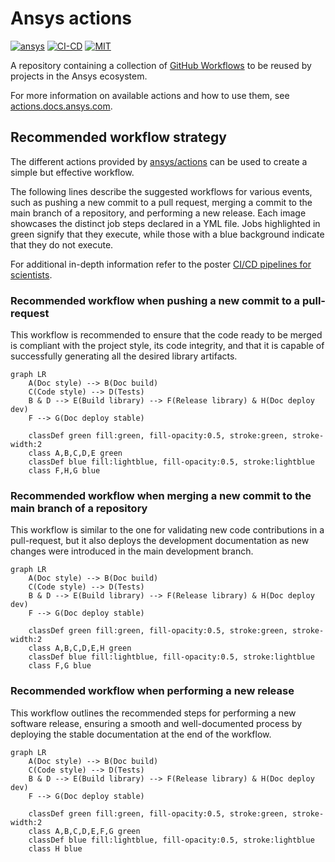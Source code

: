 # Ansys actions

[![ansys][Ansys badge]][actions.docs.ansys.com]
[![CI-CD][CI-CD badge]][CI-CD yml]
[![MIT][MIT badge]][MIT url]

A repository containing a collection of [GitHub Workflows] to be reused by
projects in the Ansys ecosystem.

For more information on available actions and how to use them, see
[actions.docs.ansys.com].

## Recommended workflow strategy

The different actions provided by [ansys/actions] can be used to create a
simple but effective workflow.

The following lines describe the suggested workflows for various events, such as
pushing a new commit to a pull request, merging a commit to the main branch of a
repository, and performing a new release. Each image showcases the distinct job
steps declared in a YML file. Jobs highlighted in green signify that they
execute, while those with a blue background indicate that they do not execute.

For additional in-depth information refer to the poster [CI/CD pipelines for
scientists].

### Recommended workflow when pushing a new commit to a pull-request

This workflow is recommended to ensure that the code ready to be merged is
compliant with the project style, its code integrity, and that it is capable of
successfully generating all the desired library artifacts.

```mermaid
graph LR
    A(Doc style) --> B(Doc build)
    C(Code style) --> D(Tests)
    B & D --> E(Build library) --> F(Release library) & H(Doc deploy dev)
    F --> G(Doc deploy stable)

    classDef green fill:green, fill-opacity:0.5, stroke:green, stroke-width:2
    class A,B,C,D,E green
    classDef blue fill:lightblue, fill-opacity:0.5, stroke:lightblue
    class F,H,G blue
```

### Recommended workflow when merging a new commit to the main branch of a repository

This workflow is similar to the one for validating new code contributions in a
pull-request, but it also deploys the development documentation as new changes
were introduced in the main development branch.

```mermaid
graph LR
    A(Doc style) --> B(Doc build)
    C(Code style) --> D(Tests)
    B & D --> E(Build library) --> F(Release library) & H(Doc deploy dev)
    F --> G(Doc deploy stable)

    classDef green fill:green, fill-opacity:0.5, stroke:green, stroke-width:2
    class A,B,C,D,E,H green
    classDef blue fill:lightblue, fill-opacity:0.5, stroke:lightblue
    class F,G blue
```

### Recommended workflow when performing a new release

This workflow outlines the recommended steps for performing a new software
release, ensuring a smooth and well-documented process by deploying
the stable documentation at the end of the workflow.

```mermaid
graph LR
    A(Doc style) --> B(Doc build)
    C(Code style) --> D(Tests)
    B & D --> E(Build library) --> F(Release library) & H(Doc deploy dev)
    F --> G(Doc deploy stable)

    classDef green fill:green, fill-opacity:0.5, stroke:green, stroke-width:2
    class A,B,C,D,E,F,G green
    classDef blue fill:lightblue, fill-opacity:0.5, stroke:lightblue
    class H blue
```

[Ansys badge]: https://img.shields.io/badge/Ansys-ffc107.svg?labelColor=black&logo=data:image/png;base64,iVBORw0KGgoAAAANSUhEUgAAABAAAAAQCAIAAACQkWg2AAABDklEQVQ4jWNgoDfg5mD8vE7q/3bpVyskbW0sMRUwofHD7Dh5OBkZGBgW7/3W2tZpa2tLQEOyOzeEsfumlK2tbVpaGj4N6jIs1lpsDAwMJ278sveMY2BgCA0NFRISwqkhyQ1q/Nyd3zg4OBgYGNjZ2ePi4rB5loGBhZnhxTLJ/9ulv26Q4uVk1NXV/f///////69du4Zdg78lx//t0v+3S88rFISInD59GqIH2esIJ8G9O2/XVwhjzpw5EAam1xkkBJn/bJX+v1365hxxuCAfH9+3b9/+////48cPuNehNsS7cDEzMTAwMMzb+Q2u4dOnT2vWrMHu9ZtzxP9vl/69RVpCkBlZ3N7enoDXBwEAAA+YYitOilMVAAAAAElFTkSuQmCC
[actions.docs.ansys.com]: https://actions.docs.ansys.com/
[ansys/actions]: https://github.com/ansys/actions/
[CI-CD badge]: https://github.com/ansys/actions/actions/workflows/ci_cd.yml/badge.svg
[CI-CD yml]: https://github.com/ansys/actions/actions/workflows/ci_cd.yml
[MIT badge]: https://img.shields.io/badge/License-MIT-blue.svg
[MIT url]: https://opensource.org/blog/license/mit
[GitHub Workflows]: https://docs.github.com/en/actions/using-workflows/about-workflows/
[CI/CD pipelines for scientists]: https://scipy2023.pyansys.com/ci_cd.pdf
